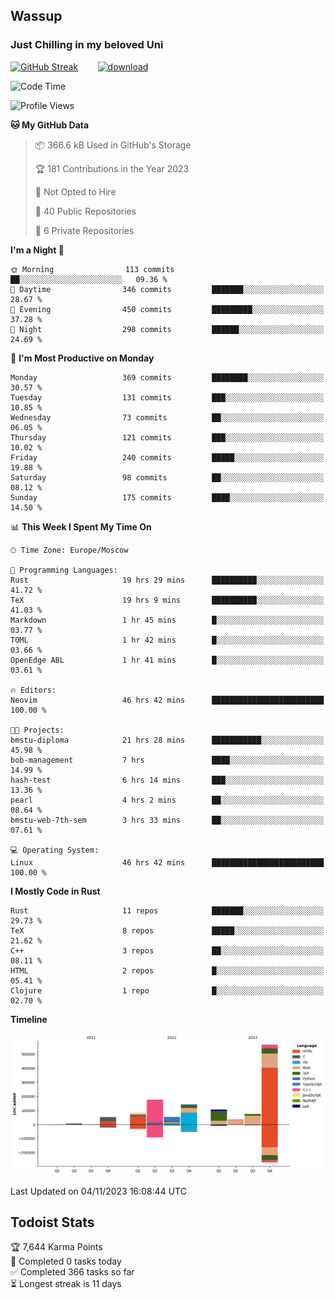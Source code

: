 ## Wassup 
### Just Chilling in my beloved Uni 

<!--
-->

[![GitHub Streak](http://github-readme-streak-stats.herokuapp.com?user=archeoss&theme=shades-of-purple&hide_border=true&date_format=j%20M%5B%20Y%5D)](https://git.io/streak-stats)&nbsp;&nbsp;&nbsp;&nbsp;&nbsp;&nbsp;&nbsp;&nbsp;[![download](https://user-images.githubusercontent.com/68448737/147796309-d8b65b1d-4dde-40d9-b03a-2b42aaa6cd43.jpeg)
](http://bmstu.ru/)

<!--START_SECTION:waka-->
![Code Time](http://img.shields.io/badge/Code%20Time-2%2C007%20hrs%2049%20mins-blue)

![Profile Views](http://img.shields.io/badge/Profile%20Views-0-blue)

**🐱 My GitHub Data** 

> 📦 366.6 kB Used in GitHub's Storage 
 > 
> 🏆 181 Contributions in the Year 2023
 > 
> 🚫 Not Opted to Hire
 > 
> 📜 40 Public Repositories 
 > 
> 🔑 6 Private Repositories 
 > 
**I'm a Night 🦉** 

```text
🌞 Morning                113 commits         ██░░░░░░░░░░░░░░░░░░░░░░░   09.36 % 
🌆 Daytime                346 commits         ███████░░░░░░░░░░░░░░░░░░   28.67 % 
🌃 Evening                450 commits         █████████░░░░░░░░░░░░░░░░   37.28 % 
🌙 Night                  298 commits         ██████░░░░░░░░░░░░░░░░░░░   24.69 % 
```
📅 **I'm Most Productive on Monday** 

```text
Monday                   369 commits         ████████░░░░░░░░░░░░░░░░░   30.57 % 
Tuesday                  131 commits         ███░░░░░░░░░░░░░░░░░░░░░░   10.85 % 
Wednesday                73 commits          ██░░░░░░░░░░░░░░░░░░░░░░░   06.05 % 
Thursday                 121 commits         ███░░░░░░░░░░░░░░░░░░░░░░   10.02 % 
Friday                   240 commits         █████░░░░░░░░░░░░░░░░░░░░   19.88 % 
Saturday                 98 commits          ██░░░░░░░░░░░░░░░░░░░░░░░   08.12 % 
Sunday                   175 commits         ████░░░░░░░░░░░░░░░░░░░░░   14.50 % 
```


📊 **This Week I Spent My Time On** 

```text
🕑︎ Time Zone: Europe/Moscow

💬 Programming Languages: 
Rust                     19 hrs 29 mins      ██████████░░░░░░░░░░░░░░░   41.72 % 
TeX                      19 hrs 9 mins       ██████████░░░░░░░░░░░░░░░   41.03 % 
Markdown                 1 hr 45 mins        █░░░░░░░░░░░░░░░░░░░░░░░░   03.77 % 
TOML                     1 hr 42 mins        █░░░░░░░░░░░░░░░░░░░░░░░░   03.66 % 
OpenEdge ABL             1 hr 41 mins        █░░░░░░░░░░░░░░░░░░░░░░░░   03.61 % 

🔥 Editors: 
Neovim                   46 hrs 42 mins      █████████████████████████   100.00 % 

🐱‍💻 Projects: 
bmstu-diploma            21 hrs 28 mins      ███████████░░░░░░░░░░░░░░   45.98 % 
bob-management           7 hrs               ████░░░░░░░░░░░░░░░░░░░░░   14.99 % 
hash-test                6 hrs 14 mins       ███░░░░░░░░░░░░░░░░░░░░░░   13.36 % 
pearl                    4 hrs 2 mins        ██░░░░░░░░░░░░░░░░░░░░░░░   08.64 % 
bmstu-web-7th-sem        3 hrs 33 mins       ██░░░░░░░░░░░░░░░░░░░░░░░   07.61 % 

💻 Operating System: 
Linux                    46 hrs 42 mins      █████████████████████████   100.00 % 
```

**I Mostly Code in Rust** 

```text
Rust                     11 repos            ███████░░░░░░░░░░░░░░░░░░   29.73 % 
TeX                      8 repos             █████░░░░░░░░░░░░░░░░░░░░   21.62 % 
C++                      3 repos             ██░░░░░░░░░░░░░░░░░░░░░░░   08.11 % 
HTML                     2 repos             █░░░░░░░░░░░░░░░░░░░░░░░░   05.41 % 
Clojure                  1 repo              █░░░░░░░░░░░░░░░░░░░░░░░░   02.70 % 
```



**Timeline**

![Lines of Code chart](https://raw.githubusercontent.com/archeoss/archeoss/master/assets/bar_graph.png)


 Last Updated on 04/11/2023 16:08:44 UTC
<!--END_SECTION:waka-->

## Todoist Stats

<!-- TODO-IST:START -->
🏆  7,644 Karma Points           
🌸  Completed 0 tasks today           
✅  Completed 366 tasks so far           
⏳  Longest streak is 11 days
<!-- TODO-IST:END -->
